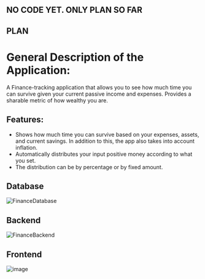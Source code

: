 ## NO CODE YET. ONLY PLAN SO FAR

## PLAN
# General Description of the Application:
A Finance-tracking application that allows you to see how much time you can survive given your current passive income and expenses.
Provides a sharable metric of how wealthy you are.
## Features:
* Shows how much time you can survive based on your expenses, assets, and current savings. In addition to this, the app also takes into account inflation.
* Automatically distributes your input positive money according to what you set.
* The distribution can be by percentage or by fixed amount.

## Database
![FinanceDatabase](https://user-images.githubusercontent.com/56058545/144853674-99fc9072-5b25-4370-8fe0-656c1846cbb9.png)


## Backend
![FinanceBackend](https://user-images.githubusercontent.com/56058545/144853687-f9ba5bde-7da1-46ae-8f8d-4fb288463bd5.png)


## Frontend
![image](https://user-images.githubusercontent.com/56058545/145178910-bc5e1a1b-0737-44e6-9c6f-eb9d85139ef6.png)

